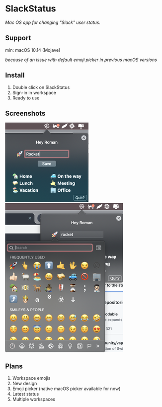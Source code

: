 # SlackStatus

*Mac OS app for changing "Slack" user status.*

## Support

min: macOS 10.14 (Mojave)

*because of an issue with default emoji picker in previous macOS versions*

## Install
1) Double click on SlackStatus
2) Sign-in in workspace
3) Ready to use

## Screenshots
<img src="https://github.com/romanfurman6/SlackStatus/blob/master/Screenshots/1.png?raw=true" height="256" width="268"/>
<img src="https://github.com/romanfurman6/SlackStatus/blob/master/Screenshots/2.png?raw=true" height="480" width="379"/>

## Plans
1. Workspace emojis
2. New design
3. Emoji picker (native macOS picker available for now)
4. Latest status
5. Multiple workspaces
